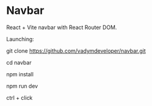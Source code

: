 # Navbar
React + Vite navbar with React Router DOM.

Launching:

git clone https://github.com/vadymdeveloper/navbar.git

cd navbar

npm install

npm run dev

ctrl + click
